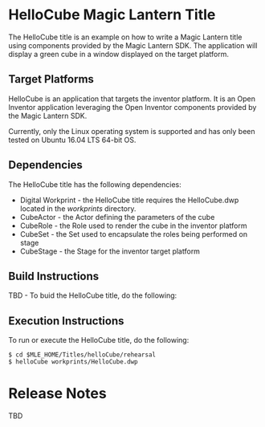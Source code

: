 HelloCube Magic Lantern Title
==============================

The HelloCube title is an example on how to write a Magic Lantern title using components provided by the Magic Lantern SDK. The application will display a green cube in a window displayed on the target platform.

## Target Platforms

HelloCube is an application that targets the inventor platform. It is an Open Inventor application leveraging the Open Inventor components provided by the Magic Lantern SDK.

Currently, only the Linux operating system is supported and has only been tested on Ubuntu 16.04 LTS 64-bit OS.

## Dependencies

The HelloCube title has the following dependencies:

* Digital Workprint - the HelloCube title requires the HelloCube.dwp located in the _workprints_ directory.
* CubeActor - the Actor defining the parameters of the cube
* CubeRole - the Role used to render the cube in the inventor platform
* CubeSet - the Set used to encapsulate the roles being performed on stage
* CubeStage - the Stage for the inventor target platform

## Build Instructions

TBD - To buid the HelloCube title, do the following:

## Execution Instructions

To run or execute the HelloCube title, do the following:

````
$ cd $MLE_HOME/Titles/helloCube/rehearsal
$ helloCube workprints/HelloCube.dwp
````

Release Notes
=============

TBD
